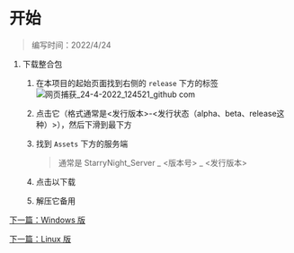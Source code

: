 # 开始
> 编写时间：2022/4/24

1. 下载整合包
   1. 在本项目的起始页面找到右侧的 `release` 下方的标签
      ![网页捕获_24-4-2022_124521_github com](https://user-images.githubusercontent.com/71167373/164957061-ce1707b7-d0f7-4d97-8e4e-2606f9baf8e6.jpeg)
   2. 点击它（格式通常是<发行版本>-<发行状态（alpha、beta、release这种）>），然后下滑到最下方
   3. 找到 `Assets` 下方的服务端
      
      >通常是 StarryNight_Server _ <版本号> _ <发行版本>
   4. 点击以下载
   5. 解压它备用

[下一篇：Windows 版](./Windows服务器/2.准备工作.md)

[下一篇：Linux 版](./Linux服务器/2.准备工作.md)
